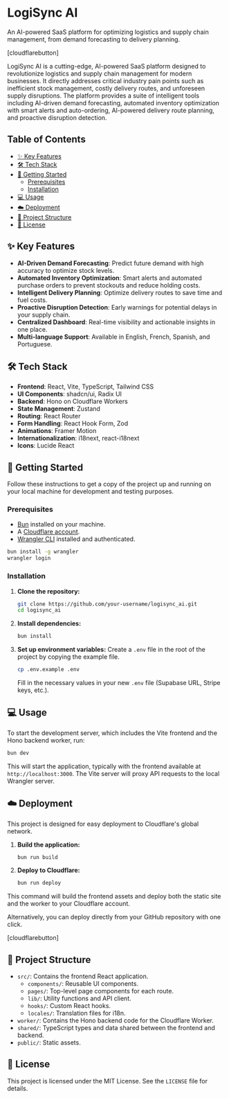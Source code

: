 # LogiSync AI

An AI-powered SaaS platform for optimizing logistics and supply chain management, from demand forecasting to delivery planning.

[cloudflarebutton]

LogiSync AI is a cutting-edge, AI-powered SaaS platform designed to revolutionize logistics and supply chain management for modern businesses. It directly addresses critical industry pain points such as inefficient stock management, costly delivery routes, and unforeseen supply disruptions. The platform provides a suite of intelligent tools including AI-driven demand forecasting, automated inventory optimization with smart alerts and auto-ordering, AI-powered delivery route planning, and proactive disruption detection.

## Table of Contents

- [✨ Key Features](#-key-features)
- [🛠️ Tech Stack](#️-tech-stack)
- [🚀 Getting Started](#-getting-started)
  - [Prerequisites](#prerequisites)
  - [Installation](#installation)
- [💻 Usage](#-usage)
- [☁️ Deployment](#️-deployment)
- [📂 Project Structure](#-project-structure)
- [📄 License](#-license)

## ✨ Key Features

- **AI-Driven Demand Forecasting**: Predict future demand with high accuracy to optimize stock levels.
- **Automated Inventory Optimization**: Smart alerts and automated purchase orders to prevent stockouts and reduce holding costs.
- **Intelligent Delivery Planning**: Optimize delivery routes to save time and fuel costs.
- **Proactive Disruption Detection**: Early warnings for potential delays in your supply chain.
- **Centralized Dashboard**: Real-time visibility and actionable insights in one place.
- **Multi-language Support**: Available in English, French, Spanish, and Portuguese.

## 🛠️ Tech Stack

- **Frontend**: React, Vite, TypeScript, Tailwind CSS
- **UI Components**: shadcn/ui, Radix UI
- **Backend**: Hono on Cloudflare Workers
- **State Management**: Zustand
- **Routing**: React Router
- **Form Handling**: React Hook Form, Zod
- **Animations**: Framer Motion
- **Internationalization**: i18next, react-i18next
- **Icons**: Lucide React

## 🚀 Getting Started

Follow these instructions to get a copy of the project up and running on your local machine for development and testing purposes.

### Prerequisites

- [Bun](https://bun.sh/) installed on your machine.
- A [Cloudflare account](https://dash.cloudflare.com/sign-up).
- [Wrangler CLI](https://developers.cloudflare.com/workers/wrangler/install-and-update/) installed and authenticated.

```bash
bun install -g wrangler
wrangler login
```

### Installation

1.  **Clone the repository:**
    ```bash
    git clone https://github.com/your-username/logisync_ai.git
    cd logisync_ai
    ```

2.  **Install dependencies:**
    ```bash
    bun install
    ```

3.  **Set up environment variables:**
    Create a `.env` file in the root of the project by copying the example file.
    ```bash
    cp .env.example .env
    ```
    Fill in the necessary values in your new `.env` file (Supabase URL, Stripe keys, etc.).

## 💻 Usage

To start the development server, which includes the Vite frontend and the Hono backend worker, run:

```bash
bun dev
```

This will start the application, typically with the frontend available at `http://localhost:3000`. The Vite server will proxy API requests to the local Wrangler server.

## ☁️ Deployment

This project is designed for easy deployment to Cloudflare's global network.

1.  **Build the application:**
    ```bash
    bun run build
    ```

2.  **Deploy to Cloudflare:**
    ```bash
    bun run deploy
    ```

This command will build the frontend assets and deploy both the static site and the worker to your Cloudflare account.

Alternatively, you can deploy directly from your GitHub repository with one click.

[cloudflarebutton]

## 📂 Project Structure

-   `src/`: Contains the frontend React application.
    -   `components/`: Reusable UI components.
    -   `pages/`: Top-level page components for each route.
    -   `lib/`: Utility functions and API client.
    -   `hooks/`: Custom React hooks.
    -   `locales/`: Translation files for i18n.
-   `worker/`: Contains the Hono backend code for the Cloudflare Worker.
-   `shared/`: TypeScript types and data shared between the frontend and backend.
-   `public/`: Static assets.

## 📄 License

This project is licensed under the MIT License. See the `LICENSE` file for details.